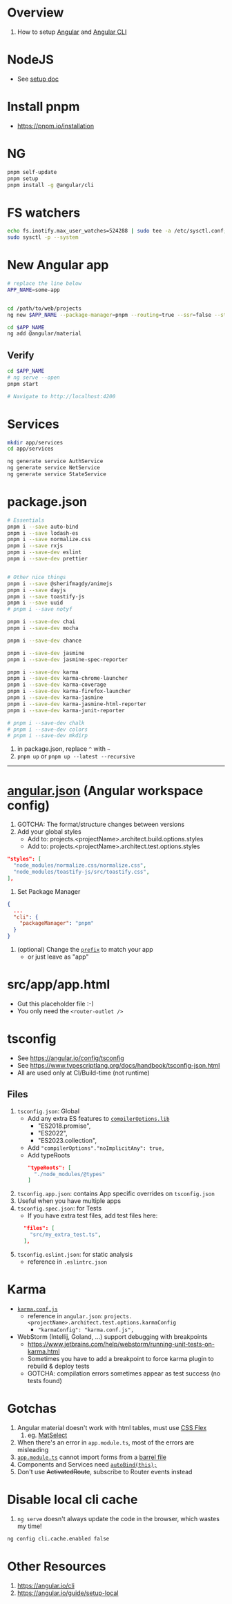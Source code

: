 # Overview

1. How to setup [Angular](https://angular.io/) and [Angular CLI](https://angular.dev/tools/cli)


# NodeJS

- See [setup doc](../setup.node.md)


# Install pnpm
- https://pnpm.io/installation


# NG

```bash
pnpm self-update
pnpm setup
pnpm install -g @angular/cli
```


# FS watchers
```bash
echo fs.inotify.max_user_watches=524288 | sudo tee -a /etc/sysctl.conf;
sudo sysctl -p --system
```


# New Angular app

```bash
# replace the line below
APP_NAME=some-app


cd /path/to/web/projects
ng new $APP_NAME --package-manager=pnpm --routing=true --ssr=false --style=less --zoneless=false

cd $APP_NAME
ng add @angular/material
```

## Verify

```bash
cd $APP_NAME
# ng serve --open
pnpm start

# Navigate to http://localhost:4200
```


# Services

```bash
mkdir app/services
cd app/services

ng generate service AuthService
ng generate service NetService
ng generate service StateService
```


# package.json

```bash
# Essentials
pnpm i --save auto-bind
pnpm i --save lodash-es
pnpm i --save normalize.css
pnpm i --save rxjs
pnpm i --save-dev eslint
pnpm i --save-dev prettier


# Other nice things
pnpm i --save @sherifmagdy/animejs
pnpm i --save dayjs
pnpm i --save toastify-js
pnpm i --save uuid
# pnpm i --save notyf

pnpm i --save-dev chai
pnpm i --save-dev mocha

pnpm i --save-dev chance

pnpm i --save-dev jasmine
pnpm i --save-dev jasmine-spec-reporter

pnpm i --save-dev karma
pnpm i --save-dev karma-chrome-launcher
pnpm i --save-dev karma-coverage
pnpm i --save-dev karma-firefox-launcher
pnpm i --save-dev karma-jasmine
pnpm i --save-dev karma-jasmine-html-reporter
pnpm i --save-dev karma-junit-reporter

# pnpm i --save-dev chalk
# pnpm i --save-dev colors
# pnpm i --save-dev mkdirp
```

1. in package.json, replace `^` with `~`
1. `pnpm up` or `pnpm up --latest --recursive`


--------
# [angular.json](https://angular.io/guide/workspace-config) (Angular workspace config)

1. GOTCHA: The format/structure changes between versions
1. Add your global styles
    - Add to:  projects.<projectName&gt;.architect.build.options.styles
    - Add to:  projects.<projectName&gt;.architect.test.options.styles

```json
"styles": [
  "node_modules/normalize.css/normalize.css",
  "node_modules/toastify-js/src/toastify.css",
],
```

1. Set Package Manager
```json
{
  ...
  "cli": {
    "packageManager": "pnpm"
  }
}
```
1. (optional) Change the [`prefix`](https://angular.io/guide/workspace-config#project-configuration-options) to match your app
    - or just leave as "app"


# src/app/app.html
- Gut this placeholder file :-)
- You only need the `<router-outlet />`


# tsconfig

- See https://angular.io/config/tsconfig
- See https://www.typescriptlang.org/docs/handbook/tsconfig-json.html
- All are used only at CI/Build-time (not runtime)

## Files

1. `tsconfig.json`: Global
    - Add any extra ES features to [`compilerOptions.lib`](https://www.typescriptlang.org/tsconfig#individual-library-components)
        - "ES2018.promise",
        - "ES2022",
        - "ES2023.collection",
    - Add `"compilerOptions"."noImplicitAny": true,`
    - Add typeRoots
        ```json
        "typeRoots": [
          "./node_modules/@types"
        ]
        ```            
1. `tsconfig.app.json`: contains App specific overrides on `tsconfig.json` 
  1. Useful when you have multiple apps
1. `tsconfig.spec.json`: for Tests
    - If you have extra test files, add test files here:
    ```json
      "files": [
        "src/my_extra_test.ts",
      ],
    ```
1. `tsconfig.eslint.json`: for static analysis
    - reference in `.eslintrc.json`


# Karma

- [`karma.conf.js`](http://karma-runner.github.io/6.4/config/configuration-file.html)
    - reference in `angular.json`: `projects.<projectName>.architect.test.options.karmaConfig`
        - `"karmaConfig": "karma.conf.js",`
- WebStorm (Intellij, Goland, ...) support debugging with breakpoints
    - https://www.jetbrains.com/help/webstorm/running-unit-tests-on-karma.html
    - Sometimes you have to add a breakpoint to force karma plugin to rebuild & deploy tests
    - GOTCHA: compilation errors sometimes appear as test success (no tests found)


# Gotchas

1. Angular material doesn't work with html tables, must use [CSS Flex](https://css-tricks.com/snippets/css/a-guide-to-flexbox/)
    1. eg. [MatSelect](TODO)
1. When there's an error in `app.module.ts`, most of the errors are misleading
1. [`app.module.ts`](https://angular.io/guide/architecture-modules) cannot import forms from a [barrel file](https://basarat.gitbook.io/typescript/main-1/barrel)
1. Components and Services need [`autoBind(this);`](https://www.npmjs.com/package/auto-bind)
1. Don't use ~~ActivatedRoute~~, subscribe to Router events instead


# Disable local cli cache
1. `ng serve` doesn't always update the code in the browser, which wastes my time!
```bash
ng config cli.cache.enabled false
```


# Other Resources

1. https://angular.io/cli
1. https://angular.io/guide/setup-local
